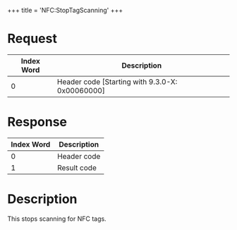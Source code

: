 +++
title = 'NFC:StopTagScanning'
+++

# Request

| Index Word | Description                                       |
|------------|---------------------------------------------------|
| 0          | Header code \[Starting with 9.3.0-X: 0x00060000\] |

# Response

| Index Word | Description |
|------------|-------------|
| 0          | Header code |
| 1          | Result code |

# Description

This stops scanning for NFC tags.